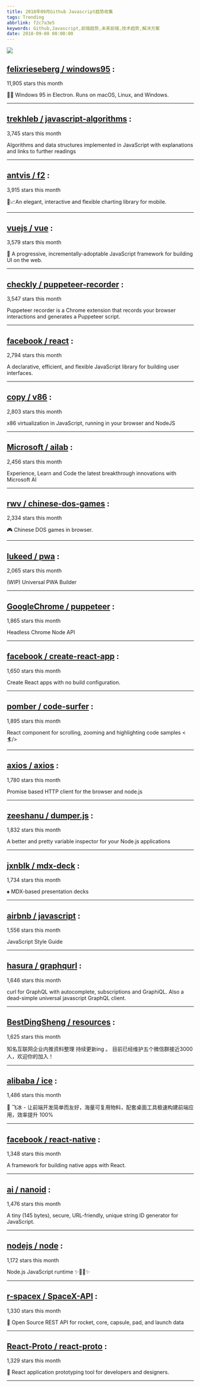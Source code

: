 ```yaml
---
title: 2018年09月Github Javascript趋势收集
tags: Trending
abbrlink: f2c7a3e5
keywords: Github,Javascript,前端趋势,未来前端,技术趋势,解决方案
date: 2018-09-08 00:00:00
---
```

![](https://static.alili.tech/images/github_16.png)
##   [felixrieseberg / windows95](https://github.com/felixrieseberg/windows95) : 
 
11,905 stars this month

💩🚀 Windows 95 in Electron. Runs on macOS, Linux, and Windows. 

---
##   [trekhleb / javascript-algorithms](https://github.com/trekhleb/javascript-algorithms) : 
 
3,745 stars this month

Algorithms and data structures implemented in JavaScript with explanations and links to further readings 

---
##   [antvis / f2](https://github.com/antvis/f2) : 
 
3,915 stars this month

📱📈An elegant, interactive and flexible charting library for mobile. 

---
##   [vuejs / vue](https://github.com/vuejs/vue) : 
 
3,579 stars this month

🖖 A progressive, incrementally-adoptable JavaScript framework for building UI on the web. 

---
##   [checkly / puppeteer-recorder](https://github.com/checkly/puppeteer-recorder) : 
 
3,547 stars this month

Puppeteer recorder is a Chrome extension that records your browser interactions and generates a Puppeteer script. 

---
##   [facebook / react](https://github.com/facebook/react) : 
 
2,794 stars this month

A declarative, efficient, and flexible JavaScript library for building user interfaces. 

---
##   [copy / v86](https://github.com/copy/v86) : 
 
2,803 stars this month

x86 virtualization in JavaScript, running in your browser and NodeJS 

---
##   [Microsoft / ailab](https://github.com/Microsoft/ailab) : 
 
2,456 stars this month

Experience, Learn and Code the latest breakthrough innovations with Microsoft AI 

---
##   [rwv / chinese-dos-games](https://github.com/rwv/chinese-dos-games) : 
 
2,334 stars this month

🎮 Chinese DOS games in browser. 

---
##   [lukeed / pwa](https://github.com/lukeed/pwa) : 
 
2,065 stars this month

(WIP) Universal PWA Builder 

---
##   [GoogleChrome / puppeteer](https://github.com/GoogleChrome/puppeteer) : 
 
1,865 stars this month

Headless Chrome Node API 

---
##   [facebook / create-react-app](https://github.com/facebook/create-react-app) : 
 
1,650 stars this month

Create React apps with no build configuration. 

---
##   [pomber / code-surfer](https://github.com/pomber/code-surfer) : 
 
1,895 stars this month

React component for scrolling, zooming and highlighting code samples <🏄/> 

---
##   [axios / axios](https://github.com/axios/axios) : 
 
1,780 stars this month

Promise based HTTP client for the browser and node.js 

---
##   [zeeshanu / dumper.js](https://github.com/zeeshanu/dumper.js) : 
 
1,832 stars this month

A better and pretty variable inspector for your Node.js applications 

---
##   [jxnblk / mdx-deck](https://github.com/jxnblk/mdx-deck) : 
 
1,734 stars this month

♠️ MDX-based presentation decks 

---
##   [airbnb / javascript](https://github.com/airbnb/javascript) : 
 
1,556 stars this month

JavaScript Style Guide 

---
##   [hasura / graphqurl](https://github.com/hasura/graphqurl) : 
 
1,646 stars this month

curl for GraphQL with autocomplete, subscriptions and GraphiQL. Also a dead-simple universal javascript GraphQL client. 

---
##   [BestDingSheng / resources](https://github.com/BestDingSheng/resources) : 
 
1,625 stars this month

知名互联网企业内推资料整理 持续更新ing 。 目前已经维护五个微信群接近3000人，欢迎你的加入！ 

---
##   [alibaba / ice](https://github.com/alibaba/ice) : 
 
1,486 stars this month

🚀 飞冰 - 让前端开发简单而友好，海量可复用物料，配套桌面工具极速构建前端应用，效率提升 100% 

---
##   [facebook / react-native](https://github.com/facebook/react-native) : 
 
1,348 stars this month

A framework for building native apps with React. 

---
##   [ai / nanoid](https://github.com/ai/nanoid) : 
 
1,476 stars this month

A tiny (145 bytes), secure, URL-friendly, unique string ID generator for JavaScript. 

---
##   [nodejs / node](https://github.com/nodejs/node) : 
 
1,172 stars this month

Node.js JavaScript runtime ✨🐢🚀✨ 

---
##   [r-spacex / SpaceX-API](https://github.com/r-spacex/SpaceX-API) : 
 
1,330 stars this month

🚀 Open Source REST API for rocket, core, capsule, pad, and launch data 

---
##   [React-Proto / react-proto](https://github.com/React-Proto/react-proto) : 
 
1,329 stars this month

🎨 React application prototyping tool for developers and designers. 

---

